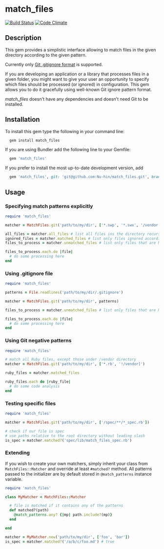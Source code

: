 # match_files

[![Build Status](https://travis-ci.org/Nu-hin/match_files.svg?branch=master)](https://travis-ci.org/Nu-hin/match_files)
[![Code Climate](https://codeclimate.com/github/Nu-hin/match_files.png)](https://codeclimate.com/github/Nu-hin/match_files)

## Description

This gem provides a simplistic interface allowing to match files in the given directory according to the given pattern.

Currently only [Git .gitignore format](https://www.kernel.org/pub/software/scm/git/docs/gitignore.html "gitignore documentation") is supported.

If you are developing an application or a library that processes files in a given folder, you might want to give your user an opportunity to specify which files should be processed (or ignored) in configuration. This gem allows you to do it gracefully using well-known Git ignore pattern format.

*match_files* doesn't have any dependencies and doesn't need Git to be installed.

## Installation

To install this gem type the following in your command line:
```bash
  gem install match_files
```
If you are using Bundler add the following line to your Gemfile:
```ruby
  gem 'match_files'
```

If you prefer to install the most up-to-date development version, add

```ruby
  gem 'match_files', git: 'git@github.com:Nu-hin/match_files.git', branch: 'master'
```

## Usage

### Specifying match patterns explicitly

```ruby
require 'match_files'

matcher = MatchFiles.git('path/to/my/dir', ['*.swp', '*.swx', '/vendor'])

all_files = matcher.all_files # list all files ins the directory recursively
ignored_files = matcher.matched_files # list only files ignored according to .gitignore
files_to_process = matcher.unmatched_files # list only files that are NOT ignored

files_to_process.each.do |file|
  # do some processing here
end
```

### Using .gitignore file

```ruby
require 'match_files'

patterns = File.readlines('path/to/my/dir/.gitignore')

matcher = MatchFiles.git('path/to/my/dir', patterns)

files_to_process = matcher.unmatched_files # list only files that are NOT ignored

files_to_process.each.do |file|
  # do some processing here
end
```

### Using Git negative patterns
```ruby
require 'match_files'

# match all Ruby files, except those under /vendor directory
matcher = MatchFiles.git('path/to/my/dir', ['*.rb', '!/vendor]')

ruby_files = matcher.matched_files

ruby_files.each do |ruby_file|
  # do some code analysis
end
```

### Testing specific files

```ruby
require 'match_files'

matcher = MatchFiles.git('path/to/my/dir', ['/spec/**/*_spec.rb'])

# check if our file is spec
# use paths relative to the root directory without leading slash
is_spec = matcher.matched?('spec/lib/match_files_spec.rb')
```

### Extending

If you wish to create your own matchers, simply inherit your class from `MatchFiles::Matcher` and override at least `#matched?` method. All patterns passed to the initializer are by default stored in `@match_patterns` instance variable.

```ruby
require 'match_files'

class MyMatcher < MatchFiles::Matcher

  # file is matched if it contains any of the patterns
  def matched?(path)
    @match_patterns.any? {|mp| path.include?(mp)}
  end

end

matcher = MyMatcher.new('path/to/my/dir', ['foo', 'bar'])
is_spec = matcher.matched?('/a/b/c/foo.md') # true
```
